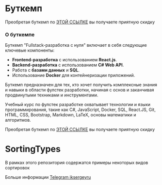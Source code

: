 # Буткемп

Преобретая буткемп по [ЭТОЙ ССЫЛКЕ](https://stepik.org/a/197191/pay?promo=5749ef0badb40674&utm_source=github.com&utm_medium=SortingTypes&utm_campaign=narodny_course&utm_term=first) вы получаете приятную скидку

### О буткемпе

Буткемп "Fullstack-разработка с нуля" включает в себя следующие ключевые компоненты:

- **Frontend-разработка** с использованием **React.js**.
- **Backend-разработка** с использованием **C# Web API**.
- Работа с **базами данных** и **SQL**.
- Использование **Docker** для контейнеризации приложений.

Буткемп предназначен для тех, кто хочет получить комплексные знания и навыки в области фулстек разработки, начиная с основ и заканчивая продвинутыми техниками и инструментами.

Учебный курс по фулстек разработке охватывает технологии и языки программирования, такие как C#, JavaScript, Docker, SQL, React.JS, Git, HTML, CSS, Bootstrap, Markdown, LaTeX, основы математики и алгоритмов.

Преобретая буткемп по [ЭТОЙ ССЫЛКЕ](https://stepik.org/a/197191/pay?promo=5749ef0badb40674&utm_source=github.com&utm_medium=SortingTypes&utm_campaign=narodny_course&utm_term=second) вы получаете приятную скидку

# SortingTypes

В рамках этого репозитория содержатся примеры некоторых видов сортировок 

Больше информации [Telegram iksergeyru](http://t.me/iksergeyru)
